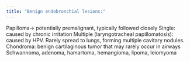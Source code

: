 ```yaml
---
title: "Benign endobronchial lesions:"
---
```

Papilloma&#8594; potentially premalignant, typically followed closely
Single: caused by chronic irritation
Multiple (laryngotracheal papillomatosis): caused by HPV. Rarely spread to lungs, forming multiple cavitary nodules.
Chondroma: benign cartilaginous tumor that may rarely occur in airways
Schwannoma, adenoma, hamartoma, hemangioma, lipoma, leiomyoma

